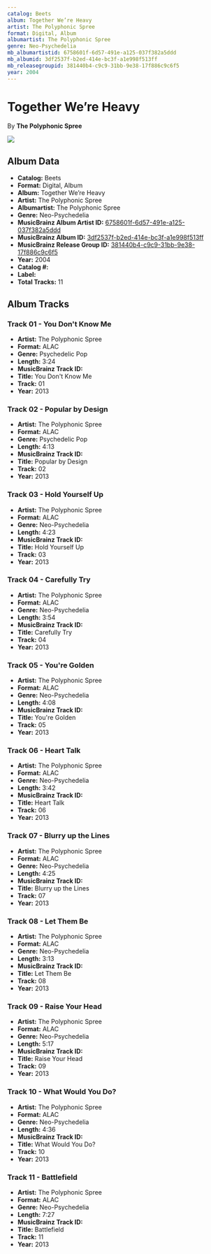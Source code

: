 ```yaml
---
catalog: Beets
album: Together We’re Heavy
artist: The Polyphonic Spree
format: Digital, Album
albumartist: The Polyphonic Spree
genre: Neo-Psychedelia
mb_albumartistid: 6758601f-6d57-491e-a125-037f382a5ddd
mb_albumid: 3df2537f-b2ed-414e-bc3f-a1e998f513ff
mb_releasegroupid: 381440b4-c9c9-31bb-9e38-17f886c9c6f5
year: 2004
---
```


# Together We’re Heavy

By **The Polyphonic Spree**

![](../../assets/beetscovers/The_Polyphonic_Spree-Together_We’re_Heavy.jpg)

## Album Data

- **Catalog:** Beets
- **Format:** Digital, Album
- **Album:** Together We’re Heavy
- **Artist:** The Polyphonic Spree
- **Albumartist:** The Polyphonic Spree
- **Genre:** Neo-Psychedelia
- **MusicBrainz Album Artist ID:** [6758601f-6d57-491e-a125-037f382a5ddd](https://musicbrainz.org/artist/6758601f-6d57-491e-a125-037f382a5ddd)
- **MusicBrainz Album ID:** [3df2537f-b2ed-414e-bc3f-a1e998f513ff](https://musicbrainz.org/release/3df2537f-b2ed-414e-bc3f-a1e998f513ff)
- **MusicBrainz Release Group ID:** [381440b4-c9c9-31bb-9e38-17f886c9c6f5](https://musicbrainz.org/release-group/381440b4-c9c9-31bb-9e38-17f886c9c6f5)
- **Year:** 2004
- **Catalog #:** 
- **Label:** 
- **Total Tracks:** 11

## Album Tracks

### Track 01 - You Don't Know Me

- **Artist:** The Polyphonic Spree
- **Format:** ALAC
- **Genre:** Psychedelic Pop
- **Length:** 3:24
- **MusicBrainz Track ID:** [](https://musicbrainz.org/recording/)
- **Title:** You Don't Know Me
- **Track:** 01
- **Year:** 2013

### Track 02 - Popular by Design

- **Artist:** The Polyphonic Spree
- **Format:** ALAC
- **Genre:** Psychedelic Pop
- **Length:** 4:13
- **MusicBrainz Track ID:** [](https://musicbrainz.org/recording/)
- **Title:** Popular by Design
- **Track:** 02
- **Year:** 2013

### Track 03 - Hold Yourself Up

- **Artist:** The Polyphonic Spree
- **Format:** ALAC
- **Genre:** Neo-Psychedelia
- **Length:** 4:23
- **MusicBrainz Track ID:** [](https://musicbrainz.org/recording/)
- **Title:** Hold Yourself Up
- **Track:** 03
- **Year:** 2013

### Track 04 - Carefully Try

- **Artist:** The Polyphonic Spree
- **Format:** ALAC
- **Genre:** Neo-Psychedelia
- **Length:** 3:54
- **MusicBrainz Track ID:** [](https://musicbrainz.org/recording/)
- **Title:** Carefully Try
- **Track:** 04
- **Year:** 2013

### Track 05 - You're Golden

- **Artist:** The Polyphonic Spree
- **Format:** ALAC
- **Genre:** Neo-Psychedelia
- **Length:** 4:08
- **MusicBrainz Track ID:** [](https://musicbrainz.org/recording/)
- **Title:** You're Golden
- **Track:** 05
- **Year:** 2013

### Track 06 - Heart Talk

- **Artist:** The Polyphonic Spree
- **Format:** ALAC
- **Genre:** Neo-Psychedelia
- **Length:** 3:42
- **MusicBrainz Track ID:** [](https://musicbrainz.org/recording/)
- **Title:** Heart Talk
- **Track:** 06
- **Year:** 2013

### Track 07 - Blurry up the Lines

- **Artist:** The Polyphonic Spree
- **Format:** ALAC
- **Genre:** Neo-Psychedelia
- **Length:** 4:25
- **MusicBrainz Track ID:** [](https://musicbrainz.org/recording/)
- **Title:** Blurry up the Lines
- **Track:** 07
- **Year:** 2013

### Track 08 - Let Them Be

- **Artist:** The Polyphonic Spree
- **Format:** ALAC
- **Genre:** Neo-Psychedelia
- **Length:** 3:13
- **MusicBrainz Track ID:** [](https://musicbrainz.org/recording/)
- **Title:** Let Them Be
- **Track:** 08
- **Year:** 2013

### Track 09 - Raise Your Head

- **Artist:** The Polyphonic Spree
- **Format:** ALAC
- **Genre:** Neo-Psychedelia
- **Length:** 5:17
- **MusicBrainz Track ID:** [](https://musicbrainz.org/recording/)
- **Title:** Raise Your Head
- **Track:** 09
- **Year:** 2013

### Track 10 - What Would You Do?

- **Artist:** The Polyphonic Spree
- **Format:** ALAC
- **Genre:** Neo-Psychedelia
- **Length:** 4:36
- **MusicBrainz Track ID:** [](https://musicbrainz.org/recording/)
- **Title:** What Would You Do?
- **Track:** 10
- **Year:** 2013

### Track 11 - Battlefield

- **Artist:** The Polyphonic Spree
- **Format:** ALAC
- **Genre:** Neo-Psychedelia
- **Length:** 7:27
- **MusicBrainz Track ID:** [](https://musicbrainz.org/recording/)
- **Title:** Battlefield
- **Track:** 11
- **Year:** 2013


